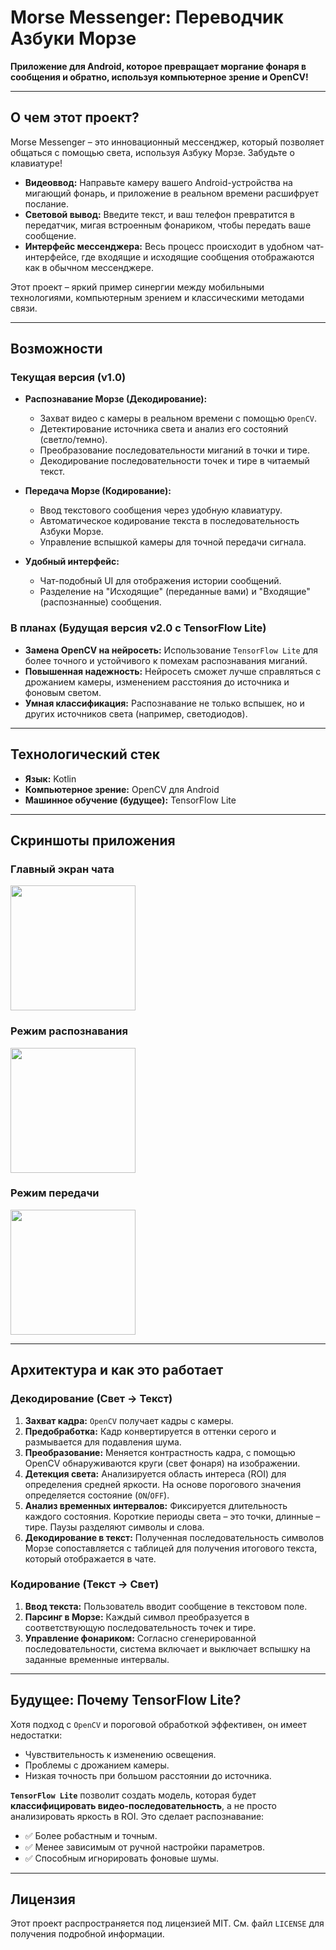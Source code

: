 # Morse Messenger: Переводчик Азбуки Морзе

**Приложение для Android, которое превращает моргание фонаря в сообщения и обратно, используя компьютерное зрение и OpenCV!**

---

## О чем этот проект?

Morse Messenger – это инновационный мессенджер, который позволяет общаться с помощью света, используя Азбуку Морзе. Забудьте о клавиатуре!

*   **Видеоввод:** Направьте камеру вашего Android-устройства на мигающий фонарь, и приложение в реальном времени расшифрует послание.
*   **Световой вывод:** Введите текст, и ваш телефон превратится в передатчик, мигая встроенным фонариком, чтобы передать ваше сообщение.
*   **Интерфейс мессенджера:** Весь процесс происходит в удобном чат-интерфейсе, где входящие и исходящие сообщения отображаются как в обычном мессенджере.

Этот проект – яркий пример синергии между мобильными технологиями, компьютерным зрением и классическими методами связи.

---

## Возможности

### Текущая версия (v1.0)
- **Распознавание Морзе (Декодирование):**
  - Захват видео с камеры в реальном времени с помощью `OpenCV`.
  - Детектирование источника света и анализ его состояний (светло/темно).
  - Преобразование последовательности миганий в точки и тире.
  - Декодирование последовательности точек и тире в читаемый текст.

- **Передача Морзе (Кодирование):**
  - Ввод текстового сообщения через удобную клавиатуру.
  - Автоматическое кодирование текста в последовательность Азбуки Морзе.
  - Управление вспышкой камеры для точной передачи сигнала.

- **Удобный интерфейс:**
  - Чат-подобный UI для отображения истории сообщений.
  - Разделение на "Исходящие" (переданные вами) и "Входящие" (распознанные) сообщения.

### В планах (Будущая версия v2.0 с TensorFlow Lite)
- **Замена OpenCV на нейросеть:** Использование `TensorFlow Lite` для более точного и устойчивого к помехам распознавания миганий.
- **Повышенная надежность:** Нейросеть сможет лучше справляться с дрожанием камеры, изменением расстояния до источника и фоновым светом.
- **Умная классификация:** Распознавание не только вспышек, но и других источников света (например, светодиодов).

---

## Технологический стек

*   **Язык:** Kotlin
*   **Компьютерное зрение:** OpenCV для Android
*   **Машинное обучение (будущее):** TensorFlow Lite

---

## Скриншоты приложения

### Главный экран чата
<img src="screenshots/1.jpg" width="200">

### Режим распознавания
<img src="screenshots/2.jpg" width="200"> 

### Режим передачи
<img src="screenshots/3.jpg" width="200"> 

---

## Архитектура и как это работает

### Декодирование (Свет -> Текст)
1.  **Захват кадра:** `OpenCV` получает кадры с камеры.
2.  **Предобработка:** Кадр конвертируется в оттенки серого и размывается для подавления шума.
3.  **Преобразование:** Меняется контрастность кадра, с помощью OpenCV обнаруживаются круги (свет фонаря) на изображении.
4.  **Детекция света:** Анализируется область интереса (ROI) для определения средней яркости. На основе порогового значения определяется состояние (`ON`/`OFF`).
5.  **Анализ временных интервалов:** Фиксируется длительность каждого состояния. Короткие периоды света – это точки, длинные – тире. Паузы разделяют символы и слова.
6.  **Декодирование в текст:** Полученная последовательность символов Морзе сопоставляется с таблицей для получения итогового текста, который отображается в чате.

### Кодирование (Текст -> Свет)
1.  **Ввод текста:** Пользователь вводит сообщение в текстовом поле.
2.  **Парсинг в Морзе:** Каждый символ преобразуется в соответствующую последовательность точек и тире.
3.  **Управление фонариком:** Согласно сгенерированной последовательности, система включает и выключает вспышку на заданные временные интервалы.

---

## Будущее: Почему TensorFlow Lite?

Хотя подход с `OpenCV` и пороговой обработкой эффективен, он имеет недостатки:
- Чувствительность к изменению освещения.
- Проблемы с дрожанием камеры.
- Низкая точность при большом расстоянии до источника.

**`TensorFlow Lite`** позволит создать модель, которая будет **классифицировать видео-последовательность**, а не просто анализировать яркость в ROI. Это сделает распознавание:
- ✅ Более робастным и точным.
- ✅ Менее зависимым от ручной настройки параметров.
- ✅ Способным игнорировать фоновые шумы.

---

## Лицензия

Этот проект распространяется под лицензией MIT. См. файл `LICENSE` для получения подробной информации.
